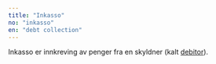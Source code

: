 ```yaml
---
title: "Inkasso"
no: "inkasso"
en: "debt collection"
---
```


Inkasso er innkreving av penger fra en skyldner (kalt [debitor](/debitor)).
